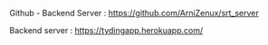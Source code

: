 
Github - Backend Server : https://github.com/ArniZenux/srt_server

Backend server : https://tydingapp.herokuapp.com/
